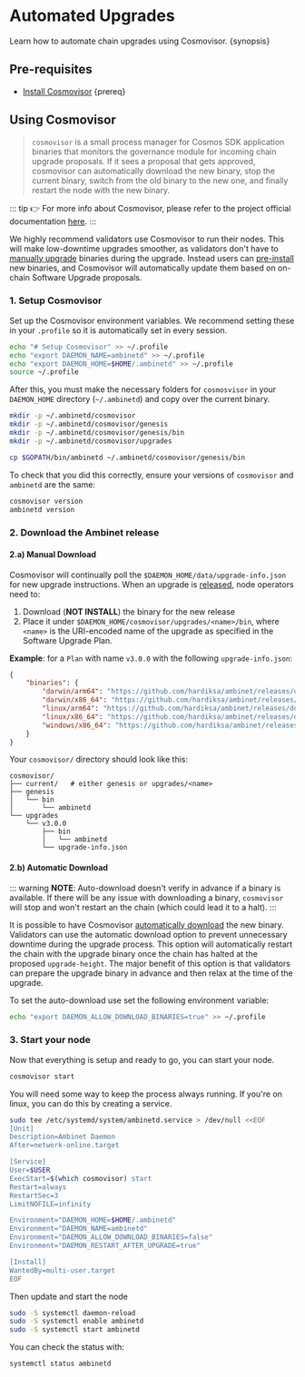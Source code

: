 
<!--
order: 2
-->

# Automated Upgrades

Learn how to automate chain upgrades using Cosmovisor. {synopsis}

## Pre-requisites

- [Install Cosmovisor](https://docs.cosmos.network/main/run-node/cosmovisor.html#installation) {prereq}

## Using Cosmovisor

> `cosmovisor` is a small process manager for Cosmos SDK application binaries that monitors the governance module for incoming chain upgrade proposals. If it sees a proposal that gets approved, cosmovisor can automatically download the new binary, stop the current binary, switch from the old binary to the new one, and finally restart the node with the new binary.

::: tip
👉 For more info about Cosmovisor, please refer to the project official documentation [here](https://docs.cosmos.network/main/run-node/cosmovisor.html).
:::

We highly recommend validators use Cosmovisor to run their nodes. This will make low-downtime upgrades smoother, as validators don't have to [manually upgrade](./manual.md) binaries during the upgrade. Instead users can [pre-install](#manual-download) new binaries, and Cosmovisor will automatically update them based on on-chain Software Upgrade proposals.

### 1. Setup Cosmovisor

Set up the Cosmovisor environment variables. We recommend setting these in your `.profile` so it is automatically set in every session.

```bash
echo "# Setup Cosmovisor" >> ~/.profile
echo "export DAEMON_NAME=ambinetd" >> ~/.profile
echo "export DAEMON_HOME=$HOME/.ambinetd" >> ~/.profile
source ~/.profile
```

After this, you must make the necessary folders for `cosmosvisor` in your `DAEMON_HOME` directory (`~/.ambinetd`) and copy over the current binary.

```bash
mkdir -p ~/.ambinetd/cosmovisor
mkdir -p ~/.ambinetd/cosmovisor/genesis
mkdir -p ~/.ambinetd/cosmovisor/genesis/bin
mkdir -p ~/.ambinetd/cosmovisor/upgrades

cp $GOPATH/bin/ambinetd ~/.ambinetd/cosmovisor/genesis/bin
```

To check that you did this correctly, ensure your versions of `cosmovisor` and `ambinetd` are the same:

```bash
cosmovisor version
ambinetd version
```

### 2. Download the Ambinet release

#### 2.a) Manual Download

Cosmovisor will continually poll the `$DAEMON_HOME/data/upgrade-info.json` for new upgrade instructions. When an upgrade is [released](https://github.com/hardiksa/ambinet/releases), node operators need to:

1. Download (**NOT INSTALL**) the binary for the new release
2. Place it under `$DAEMON_HOME/cosmovisor/upgrades/<name>/bin`, where `<name>` is the URI-encoded name of the upgrade as specified in the Software Upgrade Plan.

**Example**: for a `Plan` with name `v3.0.0` with the following `upgrade-info.json`:

```json
{
    "binaries": {
        "darwin/arm64": "https://github.com/hardiksa/ambinet/releases/download/v3.0.0/ambinet_3.0.0_Darwin_arm64.tar.gz",
        "darwin/x86_64": "https://github.com/hardiksa/ambinet/releases/download/v3.0.0/ambinet_3.0.0_Darwin_x86_64.tar.gz",
        "linux/arm64": "https://github.com/hardiksa/ambinet/releases/download/v3.0.0/ambinet_3.0.0_Linux_arm64.tar.gz",
        "linux/x86_64": "https://github.com/hardiksa/ambinet/releases/download/v3.0.0/ambinet_3.0.0_Linux_x86_64.tar.gz",
        "windows/x86_64": "https://github.com/hardiksa/ambinet/releases/download/v3.0.0/ambinet_3.0.0_Windows_x86_64.zip"
    }
}
```

Your `cosmovisor/` directory should look like this:

```shell
cosmovisor/
├── current/   # either genesis or upgrades/<name>
├── genesis
│   └── bin
│       └── ambinetd
└── upgrades
    └── v3.0.0
        ├── bin
        │   └── ambinetd
        └── upgrade-info.json
```

#### 2.b) Automatic Download

::: warning
**NOTE**: Auto-download doesn't verify in advance if a binary is available. If there will be any issue with downloading a binary, `cosmovisor` will stop and won't restart an the chain (which could lead it to a halt).
:::

It is possible to have Cosmovisor [automatically download](https://docs.cosmos.network/main/run-node/cosmovisor.html#auto-download) the new binary. Validators can use the automatic download option to prevent unnecessary downtime during the upgrade process. This option will automatically restart the chain with the upgrade binary once the chain has halted at the proposed `upgrade-height`. The major benefit of this option is that validators can prepare the upgrade binary in advance and then relax at the time of the upgrade.

To set the auto-download use set the following environment variable:

```bash
echo "export DAEMON_ALLOW_DOWNLOAD_BINARIES=true" >> ~/.profile
```

### 3. Start your node

Now that everything is setup and ready to go, you can start your node.

```bash
cosmovisor start
```

You will need some way to keep the process always running. If you're on linux, you can do this by creating a service.

```bash
sudo tee /etc/systemd/system/ambinetd.service > /dev/null <<EOF
[Unit]
Description=Ambinet Daemon
After=network-online.target

[Service]
User=$USER
ExecStart=$(which cosmovisor) start
Restart=always
RestartSec=3
LimitNOFILE=infinity

Environment="DAEMON_HOME=$HOME/.ambinetd"
Environment="DAEMON_NAME=ambinetd"
Environment="DAEMON_ALLOW_DOWNLOAD_BINARIES=false"
Environment="DAEMON_RESTART_AFTER_UPGRADE=true"

[Install]
WantedBy=multi-user.target
EOF
```

Then update and start the node

```bash
sudo -S systemctl daemon-reload
sudo -S systemctl enable ambinetd
sudo -S systemctl start ambinetd
```

You can check the status with:

```bash
systemctl status ambinetd
```

